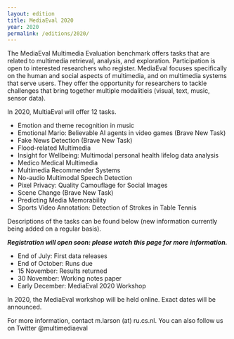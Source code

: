 ```yaml
---
layout: edition
title: MediaEval 2020
year: 2020
permalink: /editions/2020/
---
```


The MediaEval Multimedia Evaluation benchmark offers tasks that are related to multimedia retrieval, analysis, and exploration. Participation is open to interested researchers who register. MediaEval focuses specifically on the human and social aspects of multimedia, and on multimedia systems that serve users. They offer the opportunity for researchers to tackle challenges that bring together multiple modalitieis (visual, text, music, sensor data).

In 2020, MultiaEval will offer 12 tasks. 

* Emotion and theme recognition in music
* Emotional Mario: Believable AI agents in video games (Brave New Task)
* Fake News Detection (Brave New Task)
* Flood-related Multimedia
* Insight for Wellbeing: Multimodal personal health lifelog data analysis
* Medico Medical Multimedia
* Multimedia Recommender Systems
* No-audio Multimodal Speech Detection
* Pixel Privacy: Quality Camouflage for Social Images
* Scene Change (Brave New Task)
* Predicting Media Memorability
* Sports Video Annotation: Detection of Strokes in Table Tennis

Descriptions of the tasks can be found below (new information currently being added on a regular basis).

***Registration will open soon: please watch this page for more information.***

* End of July: First data releases
* End of October: Runs due
* 15 November: Results returned
* 30 November: Working notes paper
* Early December: MediaEval 2020 Workshop 

In 2020, the MediaEval workshop will be held online. Exact dates will be announced.

For more information, contact m.larson (at) ru.cs.nl. You can also follow us on Twitter @multimediaeval  
